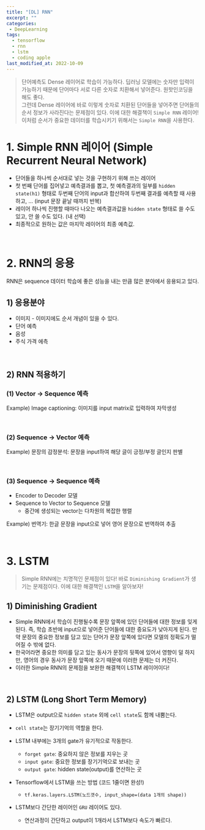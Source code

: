 ```yaml
---
title: "[DL] RNN"
excerpt: ""
categories:
 - DeepLearning
tags:
  - tensorflow
  - rnn
  - lstm
  - coding apple
last_modified_at: 2022-10-09
---
```


> 단어예측도 Dense 레이어로 학습이 가능하다. 딥러닝 모델에는 숫자만 입력이 가능하기 때문에 단어마다 서로 다른 숫자로 치환해서 넣어준다. 원핫인코딩을 해도 좋다. <br>
> 그런데 Dense 레이어에 바로 이렇게 숫자로 치환된 단어들을 넣어주면 단어들의 순서 정보가 사라진다는 문제점이 있다. 이에 대한 해결책이 `Simple RNN` 레이어! 이처럼 순서가 중요한 데이터를 학습시키기 위해서는 `Simple RNN`을 사용한다.

# 1. Simple RNN 레이어 (Simple Recurrent Neural Network)

+ 단어들을 하나씩 순서대로 넣는 것을 구현하기 위해 쓰는 레이어
+ 첫 번째 단어를 집어넣고 예측결과를 뽑고, 첫 예측결과의 일부를 `hidden state(h1)` 형태로 두번째 단어의 input과 합산하여 두번째 결과를 예측할 때 사용하고, ... (input 문장 끝날 때까지 반복)
+ 레이어 하나씩 진행할 때마다 나오는 예측결과값을 `hidden state` 형태로 쓸 수도 있고, 안 쓸 수도 있다. (내 선택)
+ 최종적으로 원하는 값은 마지막 레이어의 최종 예측값.

<br>

# 2. RNN의 응용

RNN은 sequence 데이터 학습에 좋은 성능을 내는 만큼 많은 분야에서 응용되고 있다.

## 1) 응용분야
+ 이미지 - 이미지에도 순서 개념이 있을 수 있다.
+ 단어 예측
+ 음성
+ 주식 가격 에측

<br>

## 2) RNN 적용하기

### (1) Vector → Sequence 예측

Example) Image captioning: 이미지를 input matrix로 입력하여 자막생성

<br>

### (2) Sequence → Vector 예측

Example) 문장의 감정분석: 문장을 input하여 해당 글이 긍정/부정 글인지 판별

<br>

### (3) Sequence → Sequence 예측

+ Encoder to Decoder 모델
+ Sequence to Vector to Sequence 모델
  + 중간에 생성되는 vector는 다차원의 복잡한 행렬

Example) 번역기: 한글 문장을 input으로 넣어 영어 문장으로 번역하여 추출

<br>

# 3. LSTM

> Simple RNN에는 치명적인 문제점이 있다! 바로 `Diminishing Gradient`가 생기는 문제점이다. 이에 대한 해결책인 `LSTM`을 알아보자!

## 1) Diminishing Gradient
+ Simple RNN에서 학습이 진행될수록 문장 앞쪽에 있던 단어들에 대한 정보를 잊게 된다. 즉, 학습 초반에 input으로 넣어준 단어들에 대한 중요도가 낮아지게 된다. 만약 문장의 중요한 정보를 담고 있는 단어가 문장 앞쪽에 있다면 모델의 정확도가 떨어질 수 밖에 없다.
+ 한국어라면 중요한 의미를 담고 있는 동사가 문장의 뒷쪽에 있어서 영향이 덜 하지만, 영어의 경우 동사가 문장 앞쪽에 오기 때문에 이러한 문제는 더 커진다.
+ 이러한 Simple RNN의 문제점을 보완한 해결책이 LSTM 레이어이다!

<br>

## 2) LSTM (Long Short Term Memory)
+ LSTM은 output으로 `hidden state` 외에 `cell state`도 함께 내뿜는다.
+ `cell state`는 장기기억의 역할을 한다.
+ LSTM 내부에는 3개의 gate가 유기적으로 작동한다.
  + `forget gate`: 중요하지 않은 정보를 지우는 곳
  + `input gate`: 중요한 정보를 장기기억으로 보내는 곳
  + `output gate`: hidden state(output)를 연산하는 곳

+ Tensorflow에서 LSTM을 쓰는 방법 (코드 1줄이면 완성!)
  + `tf.keras.layers.LSTM(노드갯수, input_shape=(data 1개의 shape))`

+ LSTM보다 간단한 레이어인 `GRU` 레이어도 있다.
  + 연산과정이 간단하고 output이 1개라서 LSTM보다 속도가 빠르다.